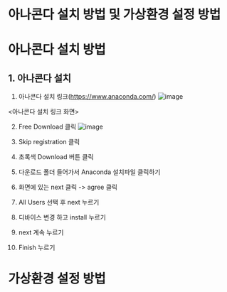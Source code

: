 아나콘다 설치 방법 및 가상환경 설정 방법
============
# 아나콘다 설치 방법

## 1. 아나콘다 설치
1. 아나콘다 설치 링크(https://www.anaconda.com/)
![image](https://github.com/user-attachments/assets/d461889b-b8fd-4929-83d5-5d2f8d70d204)

<아나콘다 설치 링크 화면>

2. Free Download 클릭
   ![image](https://github.com/user-attachments/assets/82aa3d29-8371-4704-bd98-6e5d2ae892c3)

3. Skip registration 클릭

4. 초록색 Download 버튼 클릭

5. 다운로드 폴더 들어가서 Anaconda 설치파일 클릭하기

6. 화면에 있는 next 클릭 -> agree 클릭

7. All Users 선택 후 next 누르기

8. 디바이스 변경 하고 install 누르기

9. next 계속 누르기

10. Finish 누르기

# 가상환경 설정 방법

